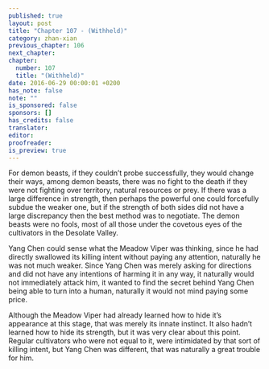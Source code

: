 ```yaml
---
published: true
layout: post
title: "Chapter 107 - (Withheld)"
category: zhan-xian
previous_chapter: 106
next_chapter:
chapter:
  number: 107
  title: "(Withheld)"
date: 2016-06-29 00:00:01 +0200
has_note: false
note: ""
is_sponsored: false
sponsors: []
has_credits: false
translator:
editor:
proofreader:
is_preview: true
---
```

For demon beasts, if they couldn’t probe successfully, they would change their ways, among demon beasts, there was no fight to the death if they were not fighting over territory, natural resources or prey. If there was a large difference in strength, then perhaps the powerful one could forcefully subdue the weaker one, but if the strength of both sides did not have a large discrepancy then the best method was to negotiate. The demon beasts were no fools, most of all those under the covetous eyes of the cultivators in the Desolate Valley.

Yang Chen could sense what the Meadow Viper was thinking, since he had directly swallowed its killing intent without paying any attention, naturally he was not much weaker. Since Yang Chen was merely asking for directions and did not have any intentions of harming it in any way, it naturally would not immediately attack him, it wanted to find the secret behind Yang Chen being able to turn into a human, naturally it would not mind paying some price.

Although the Meadow Viper had already learned how to hide it’s appearance at this stage, that was merely its innate instinct. It also hadn’t learned how to hide its strength, but it was very clear about this point. Regular cultivators who were not equal to it, were intimidated by that sort of killing intent, but Yang Chen was different, that was naturally a great trouble for him.
